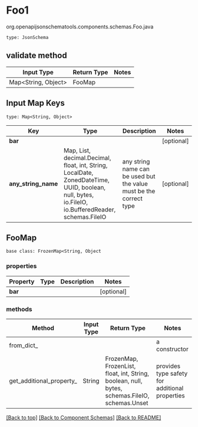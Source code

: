 # Foo1
org.openapijsonschematools.components.schemas.Foo.java
```
type: JsonSchema
```

## validate method
| Input Type | Return Type | Notes |
| ---------- | ----------- | ----- |
| Map<String, Object> | FooMap | |

## Input Map Keys
```
type: Map<String, Object>
```
Key | Type |  Description | Notes
------------ | ------------- | ------------- | -------------
**bar** |  |  | [optional]
**any_string_name** | Map, List, decimal.Decimal, float, int, String, LocalDate, ZonedDateTime, UUID, boolean, null, bytes, io.FileIO, io.BufferedReader, schemas.FileIO | any string name can be used but the value must be the correct type | [optional]

## FooMap
```
base class: FrozenMap<String, Object
```

### properties
Property | Type | Description | Notes
-------- | ---- | ----------- | -----
**bar** |  |  | [optional]

### methods
Method | Input Type | Return Type | Notes
------ | ---------- | ----------- | ------
from_dict_ |  |  | a constructor
get_additional_property_ | String | FrozenMap, FrozenList, float, int, String, boolean, null, bytes, schemas.FileIO, schemas.Unset | provides type safety for additional properties

[[Back to top]](#top) [[Back to Component Schemas]](../../../README.md#Component-Schemas) [[Back to README]](../../../README.md)
